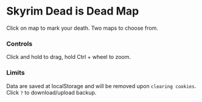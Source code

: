 # Skyrim Dead is Dead Map
Click on map to mark your death. Two maps to choose from.
### Controls
Click and hold to drag, hold Ctrl + wheel to zoom.
### Limits
Data are saved at localStorage and will be removed upon `clearing cookies`. Click `?` to download/upload backup.
